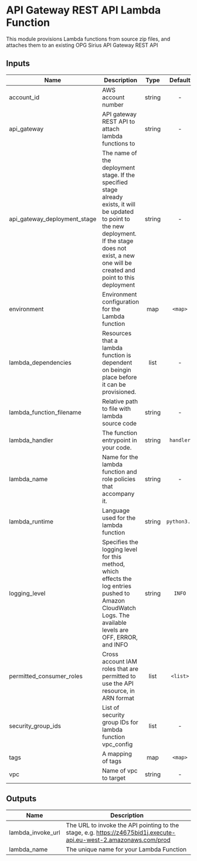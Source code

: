 # API Gateway REST API Lambda Function

This module provisions Lambda functions from source zip files, and attaches them to an existing OPG Sirius API Gateway REST API


## Inputs

| Name                            | Description                                                                                                                                                                                                     |  Type  |   Default   | Required |
| ------------------------------- | --------------------------------------------------------------------------------------------------------------------------------------------------------------------------------------------------------------- | :----: | :---------: | :------: |
| account\_id                     | AWS account number                                                                                                                                                                                              | string |      -      |   yes    |
| api\_gateway                    | API gateway REST API to attach lambda functions to                                                                                                                                                              | string |      -      |   yes    |
| api\_gateway\_deployment\_stage | The name of the deployment stage. If the specified stage already exists, it will be updated to point to the new deployment. If the stage does not exist, a new one will be created and point to this deployment | string |      -      |   yes    |
| environment                     | Environment configuration for the Lambda function                                                                                                                                                               |  map   |   `<map>`   |    no    |
| lambda\_dependencies            | Resources that a lambda function is dependent on beingin place before it can be provisioned.                                                                                                                    |  list  |      -      |   yes    |
| lambda\_function\_filename      | Relative path to file with lambda source code                                                                                                                                                                   | string |      -      |   yes    |
| lambda\_handler                 | The function entrypoint in your code.                                                                                                                                                                           | string |  `handler`  |    no    |
| lambda\_name                    | Name for the lambda function and role policies that accompany it.                                                                                                                                               | string |      -      |   yes    |
| lambda\_runtime                 | Language used for the lambda function                                                                                                                                                                           | string | `python3.7` |    no    |
| logging\_level                  | Specifies the logging level for this method, which effects the log entries pushed to Amazon CloudWatch Logs. The available levels are OFF, ERROR, and INFO                                                      | string |   `INFO`    |    no    |
| permitted\_consumer\_roles      | Cross account IAM roles that are permitted to use the API resource, in ARN format                                                                                                                               |  list  |  `<list>`   |    no    |
| security\_group\_ids            | List of security group IDs for lambda function vpc_config                                                                                                                                                       |  list  |      -      |   yes    |
| tags                            | A mapping of tags                                                                                                                                                                                               |  map   |   `<map>`   |    no    |
| vpc                             | Name of vpc to target                                                                                                                                                                                           | string |      -      |   yes    |

## Outputs

| Name                | Description                                                                                                       |
| ------------------- | ----------------------------------------------------------------------------------------------------------------- |
| lambda\_invoke\_url | The URL to invoke the API pointing to the stage, e.g. https://z4675bid1j.execute-api.eu-west-2.amazonaws.com/prod |
| lambda\_name        | The unique name for your Lambda Function                                                                          |
